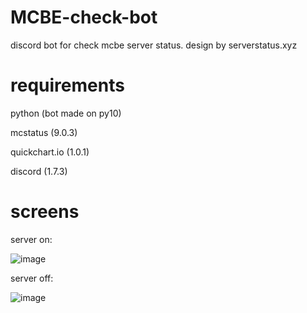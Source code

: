 # MCBE-check-bot
discord bot for check mcbe server status. design by serverstatus.xyz

# requirements
python (bot made on py10)

mcstatus (9.0.3)

quickchart.io (1.0.1)

discord (1.7.3)

# screens 

server on:

![image](https://user-images.githubusercontent.com/59438110/161028506-bd2a4444-6d11-432c-94f7-208bd89517d5.png)

server off:

![image](https://user-images.githubusercontent.com/59438110/161029290-8defb3a6-4680-4ecf-b72a-0af0ce9d6391.png)



